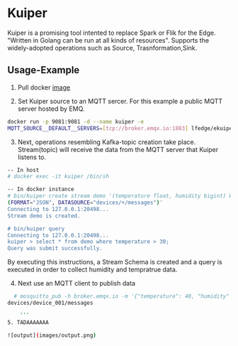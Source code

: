 # Kuiper

Kuiper is a promising tool intented to replace Spark or Flik for the Edge.
"Written in Golang can be run at all kinds of resources".
Supports the widely-adopted operations such as Source, Trasnformation,Sink.

## Usage-Example

1. Pull docker [image](https://hub.docker.com/r/lfedge/ekuiper/tags)

2. Set Kuiper source to an MQTT sercer. For this example a public MQTT 
server hosted by EMQ.
```bash
docker run -p 9081:9081 -d --name kuiper -e
MQTT_SOURCE__DEFAULT__SERVERS=[tcp://broker.emqx.io:1883] lfedge/ekuiper:$tag
```
3. Next, operations resembling Kafka-topic creation take place.
Stream(topic) will receive the data from the MQTT server that 
Kuiper listens to.
  

```bash
-- In host
# docker exec -it kuiper /bin/sh

-- In docker instance
# bin/kuiper create stream demo '(temperature float, humidity bigint) WITH
(FORMAT="JSON", DATASOURCE="devices/+/messages")'
Connecting to 127.0.0.1:20498...
Stream demo is created.

# bin/kuiper query
Connecting to 127.0.0.1:20498...
kuiper > select * from demo where temperature > 30;
Query was submit successfully.
```
By executing this instructions, a Stream Schema is created and a query is
executed in order to collect humidity and tempratrue data.

4. Next use an MQTT client to publish data 

```bash
  # mosquitto_pub -h broker.emqx.io -m '{"temperature": 40, "humidity" : 20}' -t
devices/device_001/messages

    ```
5. TADAAAAAAA

![output](images/output.png)
 
